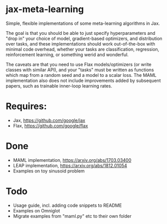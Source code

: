 # jax-meta-learning
Simple, flexible implementations of some meta-learning algorithms in Jax.

The goal is that you should be able to just specify hyperparameters and "drop in" your choice of model, gradient-based optimizers, and distribution over tasks, and these implementations should work out-of-the-box with minimal code overhead, whether your tasks are classification, regression, reinforcement learning, or something werid and wonderful.

The caveats are that you need to use Flax models/optimizers (or write classes with similar API), and your "tasks" must be written as functions which map from a random seed and a model to a scalar loss. The MAML implementation also does not include improvements added by subsequent papers, such as trainable inner-loop learning rates.

# Requires:
- Jax, https://github.com/google/jax
- Flax, https://github.com/google/flax 

# Done
- MAML implementation, https://arxiv.org/abs/1703.03400
- LEAP implementation, https://arxiv.org/abs/1812.01054
- Examples on toy sinusoid problem 

# Todo
- Usage guide, incl. adding code snippets to README
- Examples on Omniglot 
- Migrate examples from "maml.py" etc to their own folder
